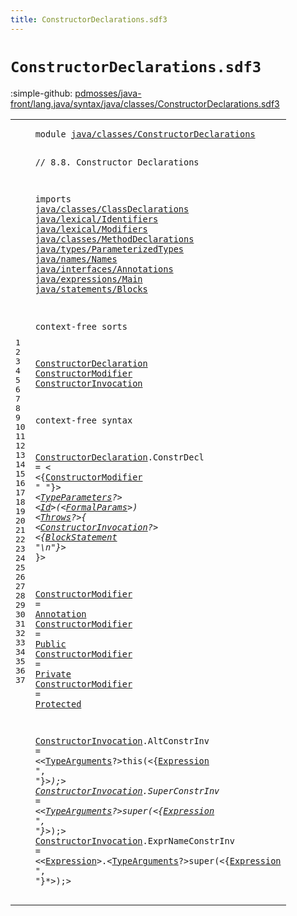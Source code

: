 ```yaml
---
title: ConstructorDeclarations.sdf3
---
```


# `ConstructorDeclarations.sdf3`

:simple-github: [pdmosses/java-front/lang.java/syntax/java/classes/ConstructorDeclarations.sdf3]

[pdmosses/java-front/lang.java/syntax/java/classes/ConstructorDeclarations.sdf3]: https://github.com/pdmosses/java-front/blob/master/lang.java/syntax/java/classes/ConstructorDeclarations.sdf3 "The source file on GitHub"

<div class="sdf3"><table class="highlighttable"><tbody><tr><td class="linenos"><div class="linenodiv"><pre><span></span>1
2
3
4
5
6
7
8
9
10
11
12
13
14
15
16
17
18
19
20
21
22
23
24
25
26
27
28
29
30
31
32
33
34
35
36
37
</pre></div></td>
<td class="code"><pre><code><span class="keyword">module</span> <a href="../Main.sdf3#java/classes/ConstructorDeclarations_261_297" id="java/classes/ConstructorDeclarations_7_43" title="Referenced at ../Main.sdf3 line 12">java/classes/ConstructorDeclarations</a>

<span class="layout">// 8.8. Constructor Declarations</span>

<span class="keyword">imports</span>
  <a href="../ClassDeclarations.sdf3#java/classes/ClassDeclarations_7_37" id="java/classes/ClassDeclarations_89_119" title="Defined at ../ClassDeclarations.sdf3 line 1">java/classes/ClassDeclarations</a>
  <a href="../../lexical/Identifiers.sdf3#java/lexical/Identifiers_7_31" id="java/lexical/Identifiers_122_146" title="Defined at ../../lexical/Identifiers.sdf3 line 1">java/lexical/Identifiers</a>
  <a href="../../lexical/Modifiers.sdf3#java/lexical/Modifiers_7_29" id="java/lexical/Modifiers_149_171" title="Defined at ../../lexical/Modifiers.sdf3 line 1">java/lexical/Modifiers</a>
  <a href="../MethodDeclarations.sdf3#java/classes/MethodDeclarations_7_38" id="java/classes/MethodDeclarations_174_205" title="Defined at ../MethodDeclarations.sdf3 line 1">java/classes/MethodDeclarations</a>
  <a href="../../types/ParameterizedTypes.sdf3#java/types/ParameterizedTypes_7_36" id="java/types/ParameterizedTypes_208_237" title="Defined at ../../types/ParameterizedTypes.sdf3 line 1">java/types/ParameterizedTypes</a>
  <a href="../../names/Names.sdf3#java/names/Names_7_23" id="java/names/Names_240_256" title="Defined at ../../names/Names.sdf3 line 1">java/names/Names</a>
  <a href="../../interfaces/Annotations.sdf3#java/interfaces/Annotations_7_34" id="java/interfaces/Annotations_259_286" title="Defined at ../../interfaces/Annotations.sdf3 line 1">java/interfaces/Annotations</a>
  <a href="../../expressions/Main.sdf3#java/expressions/Main_7_28" id="java/expressions/Main_289_310" title="Defined at ../../expressions/Main.sdf3 line 1">java/expressions/Main</a>
  <a href="../../statements/Blocks.sdf3#java/statements/Blocks_7_29" id="java/statements/Blocks_313_335" title="Defined at ../../statements/Blocks.sdf3 line 1">java/statements/Blocks</a>

<span class="keyword">context-free sorts</span>

  <a href="../ClassDeclarations.sdf3#ConstructorDeclaration_1595_1617" id="ConstructorDeclaration_359_381" title="Referenced at ../ClassDeclarations.sdf3 line 61">ConstructorDeclaration</a>
  <a href="#ConstructorModifier_496_515" id="ConstructorModifier_384_403" title="Referenced at line 25">ConstructorModifier</a>
  <a href="#ConstructorInvocation_578_599" id="ConstructorInvocation_406_427" title="Referenced at line 26">ConstructorInvocation</a>

<span class="keyword">context-free syntax</span>
  
  <a href="../ClassDeclarations.sdf3#ConstructorDeclaration_1595_1617" id="ConstructorDeclaration_454_476" title="Referenced at ../ClassDeclarations.sdf3 line 61">ConstructorDeclaration</a>.<span class="cons_Constructor"><span id="ConstrDecl_477_487" title="Not referenced locally, nor via imports">ConstrDecl</span></span> = &lt;
  &lt;{<a href="#ConstructorModifier_384_403" id="ConstructorModifier_496_515" title="Defined at line 19, 30, 31, 32, 33">ConstructorModifier</a> <span class="cons_Lit">" "</span>}*&gt; &lt;<a href="../ClassDeclarations.sdf3#TypeParameters_567_581" id="TypeParameters_524_538" title="Defined at ../ClassDeclarations.sdf3 line 25, 50">TypeParameters</a>?&gt; &lt;<a href="../../lexical/Identifiers.sdf3#Id_141_143" id="Id_542_544" title="Defined at ../../lexical/Identifiers.sdf3 line 15, 23">Id</a>&gt;<span class="cons_String">(</span>&lt;<a href="../MethodDeclarations.sdf3#FormalParams_415_427" id="FormalParams_547_559" title="Defined at ../MethodDeclarations.sdf3 line 23, 62, 63, 64, 65, 66">FormalParams</a>&gt;<span class="cons_String">)</span> &lt;<a href="../MethodDeclarations.sdf3#Throws_344_350" id="Throws_563_569" title="Defined at ../MethodDeclarations.sdf3 line 18, 42">Throws</a>?&gt;<span class="cons_String">{</span>
    &lt;<a href="#ConstructorInvocation_406_427" id="ConstructorInvocation_578_599" title="Defined at line 20, 35, 36, 37">ConstructorInvocation</a>?&gt;
    &lt;{<a href="../../statements/Blocks.sdf3#BlockStatement_193_207" id="BlockStatement_608_622" title="Defined at ../../statements/Blocks.sdf3 line 13, 21, 22, 23">BlockStatement</a> <span class="cons_Lit">"\n"</span>}*&gt;
  <span class="cons_String">}</span>&gt;
  
  <a href="#ConstructorModifier_496_515" id="ConstructorModifier_641_660" title="Referenced at line 25">ConstructorModifier</a> = <a href="../../interfaces/Annotations.sdf3#Annotation_158_168" id="Annotation_663_673" title="Defined at ../../interfaces/Annotations.sdf3 line 12, 19, 20, 21">Annotation</a>
  <a href="#ConstructorModifier_496_515" id="ConstructorModifier_676_695" title="Referenced at line 25">ConstructorModifier</a> = <a href="../../lexical/Modifiers.sdf3#Public_201_207" id="Public_698_704" title="Defined at ../../lexical/Modifiers.sdf3 line 14, 29">Public</a>
  <a href="#ConstructorModifier_496_515" id="ConstructorModifier_707_726" title="Referenced at line 25">ConstructorModifier</a> = <a href="../../lexical/Modifiers.sdf3#Private_179_186" id="Private_729_736" title="Defined at ../../lexical/Modifiers.sdf3 line 12, 27">Private</a>
  <a href="#ConstructorModifier_496_515" id="ConstructorModifier_739_758" title="Referenced at line 25">ConstructorModifier</a> = <a href="../../lexical/Modifiers.sdf3#Protected_189_198" id="Protected_761_770" title="Defined at ../../lexical/Modifiers.sdf3 line 13, 28">Protected</a>
  
  <a href="#ConstructorInvocation_578_599" id="ConstructorInvocation_776_797" title="Referenced at line 26">ConstructorInvocation</a>.<span class="cons_Constructor"><span id="AltConstrInv_798_810" title="Not referenced locally, nor via imports">AltConstrInv</span></span>      = &lt;&lt;<a href="../../types/ParameterizedTypes.sdf3#TypeArguments_157_170" id="TypeArguments_820_833" title="Defined at ../../types/ParameterizedTypes.sdf3 line 11, 17">TypeArguments</a>?&gt;<span class="cons_String">this(</span>&lt;{<a href="../../expressions/Main.sdf3#Expression_459_469" id="Expression_842_852" title="Defined at ../../expressions/Main.sdf3 line 21">Expression</a> <span class="cons_Lit">", "</span>}*&gt;<span class="cons_String">);</span>&gt;
  <a href="#ConstructorInvocation_578_599" id="ConstructorInvocation_866_887" title="Referenced at line 26">ConstructorInvocation</a>.<span class="cons_Constructor"><span id="SuperConstrInv_888_902" title="Not referenced locally, nor via imports">SuperConstrInv</span></span>    = &lt;&lt;<a href="../../types/ParameterizedTypes.sdf3#TypeArguments_157_170" id="TypeArguments_910_923" title="Defined at ../../types/ParameterizedTypes.sdf3 line 11, 17">TypeArguments</a>?&gt;<span class="cons_String">super(</span>&lt;{<a href="../../expressions/Main.sdf3#Expression_459_469" id="Expression_933_943" title="Defined at ../../expressions/Main.sdf3 line 21">Expression</a> <span class="cons_Lit">", "</span>}*&gt;<span class="cons_String">);</span>&gt;
  <a href="#ConstructorInvocation_578_599" id="ConstructorInvocation_957_978" title="Referenced at line 26">ConstructorInvocation</a>.<span class="cons_Constructor"><span id="ExprNameConstrInv_979_996" title="Not referenced locally, nor via imports">ExprNameConstrInv</span></span> = &lt;&lt;<a href="../../expressions/Main.sdf3#Expression_459_469" id="Expression_1001_1011" title="Defined at ../../expressions/Main.sdf3 line 21">Expression</a>&gt;<span class="cons_String">.</span>&lt;<a href="../../types/ParameterizedTypes.sdf3#TypeArguments_157_170" id="TypeArguments_1014_1027" title="Defined at ../../types/ParameterizedTypes.sdf3 line 11, 17">TypeArguments</a>?&gt;<span class="cons_String">super(</span>&lt;{<a href="../../expressions/Main.sdf3#Expression_459_469" id="Expression_1037_1047" title="Defined at ../../expressions/Main.sdf3 line 21">Expression</a> <span class="cons_Lit">", "</span>}*&gt;<span class="cons_String">);</span>&gt;
</code></pre></td></tr></tbody></table></div>